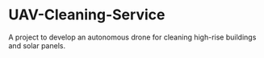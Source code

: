 # UAV-Cleaning-Service
A project to develop an autonomous drone for cleaning high-rise buildings and solar panels.
